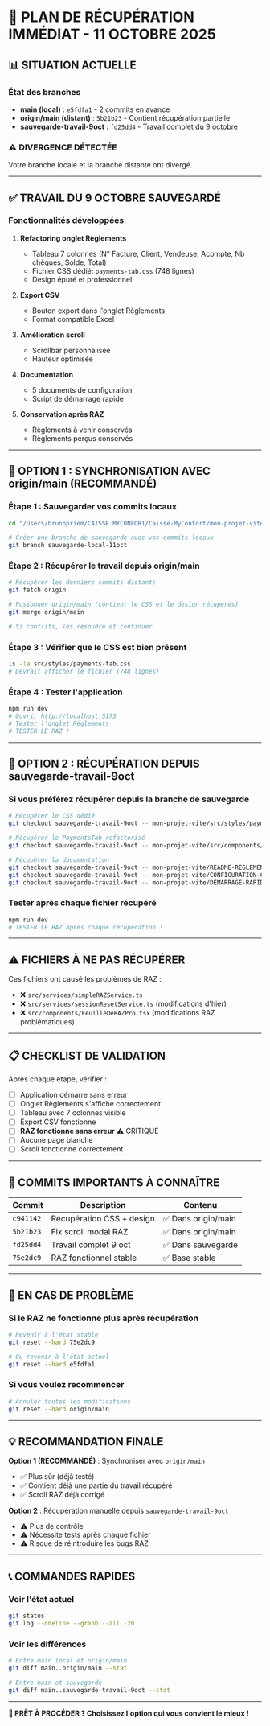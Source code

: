 # 🎯 PLAN DE RÉCUPÉRATION IMMÉDIAT - 11 OCTOBRE 2025

## 📊 SITUATION ACTUELLE

### État des branches
- **main (local)** : `e5fdfa1` - 2 commits en avance
- **origin/main (distant)** : `5b21b23` - Contient récupération partielle
- **sauvegarde-travail-9oct** : `fd25dd4` - Travail complet du 9 octobre

### ⚠️ DIVERGENCE DÉTECTÉE
Votre branche locale et la branche distante ont divergé.

---

## ✅ TRAVAIL DU 9 OCTOBRE SAUVEGARDÉ

### Fonctionnalités développées
1. **Refactoring onglet Règlements**
   - Tableau 7 colonnes (N° Facture, Client, Vendeuse, Acompte, Nb chèques, Solde, Total)
   - Fichier CSS dédié: `payments-tab.css` (748 lignes)
   - Design épuré et professionnel

2. **Export CSV**
   - Bouton export dans l'onglet Règlements
   - Format compatible Excel

3. **Amélioration scroll**
   - Scrollbar personnalisée
   - Hauteur optimisée

4. **Documentation**
   - 5 documents de configuration
   - Script de démarrage rapide

5. **Conservation après RAZ**
   - Règlements à venir conservés
   - Règlements perçus conservés

---

## 🔧 OPTION 1 : SYNCHRONISATION AVEC origin/main (RECOMMANDÉ)

### Étape 1 : Sauvegarder vos commits locaux
```bash
cd "/Users/brunopriem/CAISSE MYCONFORT/Caisse-MyConfort/mon-projet-vite"

# Créer une branche de sauvegarde avec vos commits locaux
git branch sauvegarde-local-11oct
```

### Étape 2 : Récupérer le travail depuis origin/main
```bash
# Récupérer les derniers commits distants
git fetch origin

# Fusionner origin/main (contient le CSS et le design récupérés)
git merge origin/main

# Si conflits, les résoudre et continuer
```

### Étape 3 : Vérifier que le CSS est bien présent
```bash
ls -la src/styles/payments-tab.css
# Devrait afficher le fichier (748 lignes)
```

### Étape 4 : Tester l'application
```bash
npm run dev
# Ouvrir http://localhost:5173
# Tester l'onglet Règlements
# TESTER LE RAZ !
```

---

## 🔧 OPTION 2 : RÉCUPÉRATION DEPUIS sauvegarde-travail-9oct

### Si vous préférez récupérer depuis la branche de sauvegarde

```bash
# Récupérer le CSS dédié
git checkout sauvegarde-travail-9oct -- mon-projet-vite/src/styles/payments-tab.css

# Récupérer le PaymentsTab refactorisé
git checkout sauvegarde-travail-9oct -- mon-projet-vite/src/components/tabs/PaymentsTab.tsx

# Récupérer la documentation
git checkout sauvegarde-travail-9oct -- mon-projet-vite/README-REGLEMENTS-REFACTORING.md
git checkout sauvegarde-travail-9oct -- mon-projet-vite/CONFIGURATION-COMPLETE.md
git checkout sauvegarde-travail-9oct -- mon-projet-vite/DEMARRAGE-RAPIDE-PORTABLE.md
```

### Tester après chaque fichier récupéré
```bash
npm run dev
# TESTER LE RAZ après chaque récupération !
```

---

## ⚠️ FICHIERS À NE PAS RÉCUPÉRER

Ces fichiers ont causé les problèmes de RAZ :
- ❌ `src/services/simpleRAZService.ts`
- ❌ `src/services/sessionResetService.ts` (modifications d'hier)
- ❌ `src/components/FeuilleDeRAZPro.tsx` (modifications RAZ problématiques)

---

## 📋 CHECKLIST DE VALIDATION

Après chaque étape, vérifier :

- [ ] Application démarre sans erreur
- [ ] Onglet Règlements s'affiche correctement
- [ ] Tableau avec 7 colonnes visible
- [ ] Export CSV fonctionne
- [ ] **RAZ fonctionne sans erreur** ⚠️ CRITIQUE
- [ ] Aucune page blanche
- [ ] Scroll fonctionne correctement

---

## 🎯 COMMITS IMPORTANTS À CONNAÎTRE

| Commit | Description | Contenu |
|--------|-------------|---------|
| `c941142` | Récupération CSS + design | ✅ Dans origin/main |
| `5b21b23` | Fix scroll modal RAZ | ✅ Dans origin/main |
| `fd25dd4` | Travail complet 9 oct | ✅ Dans sauvegarde |
| `75e2dc9` | RAZ fonctionnel stable | ✅ Base stable |

---

## 🚨 EN CAS DE PROBLÈME

### Si le RAZ ne fonctionne plus après récupération

```bash
# Revenir à l'état stable
git reset --hard 75e2dc9

# Ou revenir à l'état actuel
git reset --hard e5fdfa1
```

### Si vous voulez recommencer

```bash
# Annuler toutes les modifications
git reset --hard origin/main
```

---

## 💡 RECOMMANDATION FINALE

**Option 1 (RECOMMANDÉ)** : Synchroniser avec `origin/main`
- ✅ Plus sûr (déjà testé)
- ✅ Contient déjà une partie du travail récupéré
- ✅ Scroll RAZ déjà corrigé

**Option 2** : Récupération manuelle depuis `sauvegarde-travail-9oct`
- ⚠️ Plus de contrôle
- ⚠️ Nécessite tests après chaque fichier
- ⚠️ Risque de réintroduire les bugs RAZ

---

## 📞 COMMANDES RAPIDES

### Voir l'état actuel
```bash
git status
git log --oneline --graph --all -20
```

### Voir les différences
```bash
# Entre main local et origin/main
git diff main..origin/main --stat

# Entre main et sauvegarde
git diff main..sauvegarde-travail-9oct --stat
```

---

**🔧 PRÊT À PROCÉDER ? Choisissez l'option qui vous convient le mieux !**





